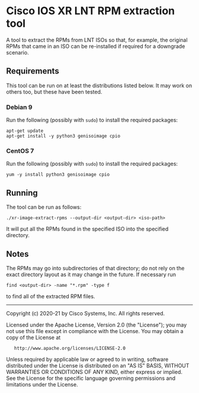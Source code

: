 <!-- ===================================================================== -->
<!-- README.md -- Documentation for extraction tool                        -->
<!--                                                                       -->
<!-- December 2020, Patrick Smears                                         -->
<!--                                                                       -->
<!-- Copyright (c) 2020-21 by Cisco Systems, Inc.                          -->
<!-- All rights reserved.                                                  -->
<!-- ===================================================================== -->

# Cisco IOS XR LNT RPM extraction tool

A tool to extract the RPMs from LNT ISOs so that, for example, the
original RPMs that came in an ISO can be re-installed if required for
a downgrade scenario.

## Requirements

This tool can be run on at least the distributions listed below. It
may work on others too, but these have been tested.

### Debian 9

Run the following (possibly with `sudo`) to install the required packages:

    apt-get update
    apt-get install -y python3 genisoimage cpio

### CentOS 7

Run the following (possibly with `sudo`) to install the required packages:

    yum -y install python3 genisoimage cpio


## Running

The tool can be run as follows:

    ./xr-image-extract-rpms --output-dir <output-dir> <iso-path>

It will put all the RPMs found in the specified ISO into the specified
directory.

## Notes

The RPMs may go into subdirectories of that directory; do not rely on the exact directory layout as it may change in the future. If necessary run

    find <output-dir> -name "*.rpm" -type f

to find all of the extracted RPM files.

---

Copyright (c) 2020-21 by Cisco Systems, Inc. All rights reserved.

Licensed under the Apache License, Version 2.0 (the "License");
you may not use this file except in compliance with the License.
You may obtain a copy of the License at
   
       http://www.apache.org/licenses/LICENSE-2.0

Unless required by applicable law or agreed to in writing, software
distributed under the License is distributed on an "AS IS" BASIS,
WITHOUT WARRANTIES OR CONDITIONS OF ANY KIND, either express or implied.
See the License for the specific language governing permissions and
limitations under the License.
